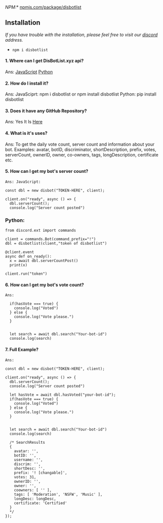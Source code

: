 *NPM:** [npmjs.com/package/disbotlist](https://www.npmjs.com/package/disbotlist/)<br>

## Installation
*If you have trouble with the installation, please feel free to visit our [discord](https://discord.gg/c96hPfyWQd) address.*
- `npm i disbotlist`

#### 1. Where can I get DisBotList.xyz api?
  Ans: [JavaScript](https://www.npmjs.com/package/disbotlist)
            [Python](https://pypi.org/project/disbotlist.py/)

#### 2. How do I install it?
  Ans: JavaSciprt: npm i disbotlist or npm install disbotlist
            Python: pip install disbotlist

#### 3. Does it have any GitHub Repository?
  Ans: Yes It Is [Here](https://github.com/disbotlist-xyz/disbotlist-api)

#### 4. What is it's uses?
  Ans: To get the daily vote count, server count and information about your bot.
Examples:  avatar, botID, discriminator, shortDescription, prefix, votes, serverCount, ownerID, owner, co-owners, tags, longDescription, certificate etc.

#### 5. How can I get my bot's server count?
  `Ans: JavaScript:`
```const disbot = require("disbotlist");
const dbl = new disbot("TOKEN-HERE", client);

client.on("ready", async () => {
  dbl.serverCount();
  console.log("Server count posted")
```
  ### Python: 
```from disbotlist import disbotlist
from discord.ext import commands

client = commands.Bot(command_prefix="!") 
dbl = disbotlist(client,"token of disbotlist")

@client.event
async def on_ready():
  x = await dbl.serverCountPost()
  print(x)

client.run("token") 
```

#### 6. How can I get my bot's vote count?
  `Ans:`
```let hasVote = await dbl.hasVoted("Your-bot-id");
  if(hasVote === true) {
    console.log("Voted")
  } else {
    console.log("Vote please.")
  }
  
  
  let search = await dbl.search("Your-bot-id")
  console.log(search)
```

#### 7. Full Example?
  `Ans:`
```const disbot = require("disbotlist");
const dbl = new disbot("TOKEN-HERE", client);

client.on("ready", async () => {
  dbl.serverCount();
  console.log("Server count posted")
  
  let hasVote = await dbl.hasVoted("your-bot-id");
  if(hasVote === true) {
    console.log("Voted")
  } else {
    console.log("Vote please.")
  }
  
  
  let search = await dbl.search("Your-bot-id")
  console.log(search)

  /* SearchResults
  {
    avatar: '',
    botID: '',
    username: '',
    discrim: '',
    shortDesc: '',
    prefix: '! [changable]',
    votes: 31,
    ownerID: '',
    owner: '',
    coowners: [ '' ],
    tags: [ 'Moderation', 'NSFW', 'Music' ],
    longDesc: longDesc,
    certificate: 'Certified'
  }
  */
});
```
